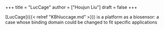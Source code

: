 +++
title = "LucCage"
author = ["Houjun Liu"]
draft = false
+++

[LucCage]({{< relref "KBhluccage.md" >}}) is a platform as a biosensor: a case whose binding domain could be changed to fit specific applications